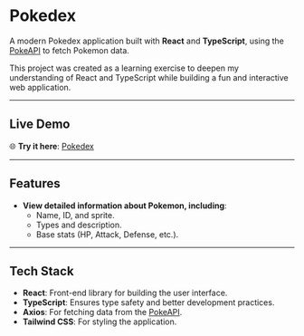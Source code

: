 # Pokedex

A modern Pokedex application built with **React** and **TypeScript**, using the [PokeAPI](https://pokeapi.co/) to fetch Pokemon data.  

This project was created as a learning exercise to deepen my understanding of React and TypeScript while building a fun and interactive web application.  

---

## Live Demo  

🌐 **Try it here**: [Pokedex](https://pokedex-fefkh02le-clara-garcia.vercel.app/)  

---

## Features  

- **View detailed information about Pokemon, including**:  
  - Name, ID, and sprite.  
  - Types and description.  
  - Base stats (HP, Attack, Defense, etc.).  

---

## Tech Stack  

- **React**: Front-end library for building the user interface.  
- **TypeScript**: Ensures type safety and better development practices.  
- **Axios**: For fetching data from the [PokeAPI](https://pokeapi.co/).  
- **Tailwind CSS**: For styling the application.  
